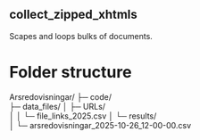 ## collect_zipped_xhtmls
Scapes and loops bulks of documents.  

# Folder structure
Arsredovisningar/
├─ code/                    
├─ data_files/
│  ├─ URLs/                 
│  │   └─ file_links_2025.csv
│  └─ results/              
│      └─ arsredovisningar_2025-10-26_12-00-00.csv

